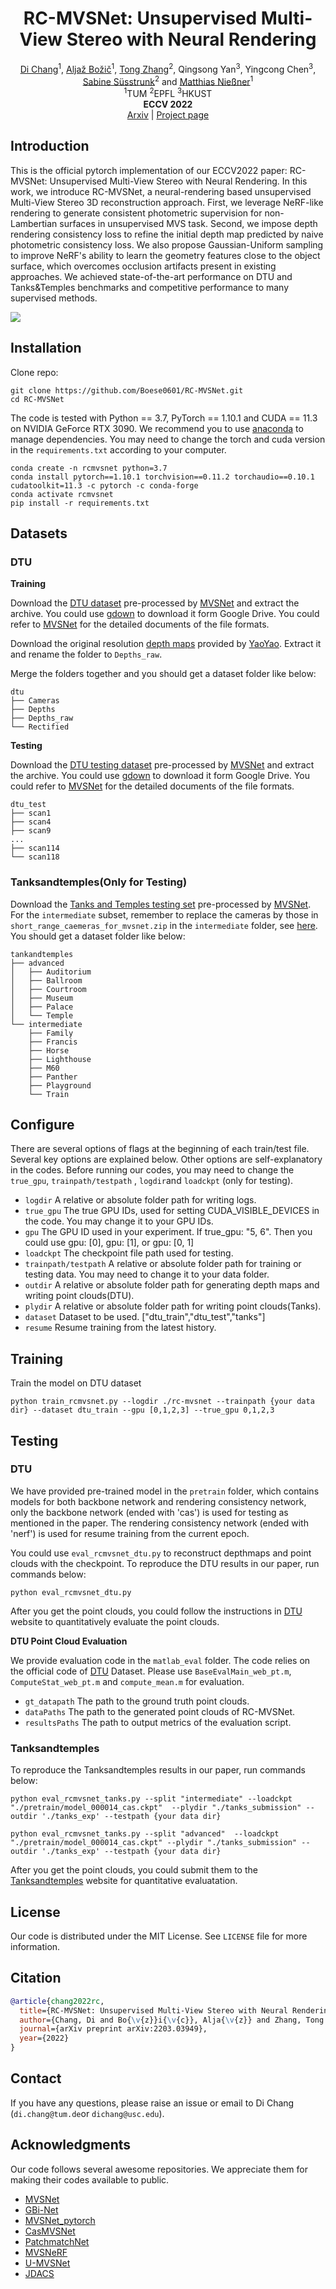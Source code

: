 

<div align="center">
  <h1 align="center">RC-MVSNet: Unsupervised Multi-View Stereo with Neural Rendering</h1>

  <p align="center">
    <a href="https://boese0601.github.io">Di Chang</a><sup>1</sup>,
	<a href=https://aljazbozic.github.io/ target=_blank rel=noopener>Aljaž Božič</a><sup>1</sup>, 
    <a href="https://people.epfl.ch/tong.zhang?lang=en" target=_blank rel=noopener>Tong Zhang</a><sup>2</sup>, 
      Qingsong Yan<sup>3</sup>, 
    Yingcong Chen<sup>3</sup>, 
    <a href=https://people.epfl.ch/sabine.susstrunk target=_blank rel=noopener>Sabine Süsstrunk</a><sup>2</sup> and <a href=https://niessnerlab.org/ target=_blank rel=noopener>Matthias Nießner</a><sup>1</sup>
      <br>
      <sup>1</sup>TUM
      <sup>2</sup>EPFL
      <sup>3</sup>HKUST
    <br />
    <strong>ECCV 2022</strong>
    <br />
    <a href="https://arxiv.org/abs/2203.03949">Arxiv</a> | <a href="https://niessnerlab.org/projects/chang2022rcmvsnet.html">Project page</a>
    <br />
  </p>
</div>

## Introduction

This is the official pytorch implementation of our ECCV2022 paper: RC-MVSNet: Unsupervised Multi-View Stereo with Neural Rendering. In this work, we introduce RC-MVSNet, a neural-rendering based unsupervised Multi-View Stereo 3D reconstruction approach. First, we leverage NeRF-like rendering to generate consistent photometric supervision for non-Lambertian surfaces in unsupervised MVS task. Second, we impose depth rendering consistency loss to refine the initial depth map predicted by naive photometric consistency loss. We also propose Gaussian-Uniform sampling to improve NeRF's ability to learn the geometry features close to the object surface, which overcomes occlusion artifacts present in existing approaches. We achieved state-of-the-art performance on DTU and Tanks\&Temples benchmarks and competitive performance to many supervised methods.

![](media/Comparison.jpg)

## Installation

Clone repo:
```
git clone https://github.com/Boese0601/RC-MVSNet.git
cd RC-MVSNet
```

The code is tested with Python == 3.7, PyTorch == 1.10.1 and CUDA == 11.3 on NVIDIA GeForce RTX 3090. We recommend you to use [anaconda](https://www.anaconda.com/) to manage dependencies. You may need to change the torch and cuda version in the `requirements.txt` according to your computer.
```
conda create -n rcmvsnet python=3.7
conda install pytorch==1.10.1 torchvision==0.11.2 torchaudio==0.10.1 cudatoolkit=11.3 -c pytorch -c conda-forge
conda activate rcmvsnet
pip install -r requirements.txt
```

## Datasets

### DTU

**Training**

Download the [DTU dataset](https://drive.google.com/file/d/1eDjh-_bxKKnEuz5h-HXS7EDJn59clx6V/view) pre-processed by [MVSNet](https://github.com/YoYo000/MVSNet) and extract the archive. You could use [gdown](https://github.com/wkentaro/gdown) to download it form Google Drive. You could refer to [MVSNet](https://github.com/YoYo000/MVSNet) for the detailed documents of the file formats.

Download the original resolution [depth maps](https://drive.google.com/open?id=1LVy8tsWajG3uPTCYPSxDvVXFCdIYXaS-) provided by [YaoYao](https://github.com/YoYo000/MVSNet/issues/106). Extract it and rename the folder to `Depths_raw`. 

Merge the folders together and you should get a dataset folder like below:

```
dtu
├── Cameras
├── Depths
├── Depths_raw
└── Rectified
```

**Testing**

Download the [DTU testing dataset](https://drive.google.com/file/d/135oKPefcPTsdtLRzoDAQtPpHuoIrpRI_/view) pre-processed by [MVSNet](https://github.com/YoYo000/MVSNet) and extract the archive. You could use [gdown](https://github.com/wkentaro/gdown) to download it form Google Drive. You could refer to [MVSNet](https://github.com/YoYo000/MVSNet) for the detailed documents of the file formats. 

```
dtu_test
├── scan1
├── scan4
├── scan9
...
├── scan114
└── scan118
```



### Tanksandtemples(Only for Testing)

Download the [Tanks and Temples testing set](https://drive.google.com/open?id=1YArOJaX9WVLJh4757uE8AEREYkgszrCo) pre-processed by [MVSNet](https://github.com/YoYo000/MVSNet). For the `intermediate` subset, remember to replace the cameras by those in `short_range_caemeras_for_mvsnet.zip` in the `intermediate` folder, see [here](https://github.com/YoYo000/MVSNet/issues/14). You should get a dataset folder like below:

```
tankandtemples
├── advanced
│   ├── Auditorium
│   ├── Ballroom
│   ├── Courtroom
│   ├── Museum
│   ├── Palace
│   └── Temple
└── intermediate
    ├── Family
    ├── Francis
    ├── Horse
    ├── Lighthouse
    ├── M60
    ├── Panther
    ├── Playground
    └── Train
```

## Configure

There are several options of flags at the beginning of each train/test file. Several key options are explained below. Other options are self-explanatory in the codes. Before running our codes, you may need to change the `true_gpu`, `trainpath/testpath` , `logdir`and `loadckpt` (only for testing).

* `logdir` A relative or absolute folder path for writing logs.
* `true_gpu` The true GPU IDs, used for setting CUDA_VISIBLE_DEVICES in the code. You may change it to your GPU IDs.
* `gpu` The GPU ID used in your experiment. If true_gpu: "5, 6". Then you could use gpu: [0], gpu: [1], or gpu: [0, 1]
* `loadckpt` The checkpoint file path used for testing.
* `trainpath/testpath` A relative or absolute folder path for training or testing data. You may need to change it to your data folder.
* `outdir` A relative or absolute folder path for generating depth maps and writing point clouds(DTU).
* `plydir` A relative or absolute folder path for writing point clouds(Tanks).
* `dataset` Dataset to be used. ["dtu_train","dtu_test","tanks"]
* `resume` Resume training from the latest history.

## Training

Train the model on DTU dataset
```
python train_rcmvsnet.py --logdir ./rc-mvsnet --trainpath {your data dir} --dataset dtu_train --gpu [0,1,2,3] --true_gpu 0,1,2,3 
```

## Testing

### **DTU**

We have provided pre-trained model in the `pretrain` folder, which contains models for both backbone network and rendering consistency network, only the backbone network (ended with 'cas') is used for testing as mentioned in the paper. The rendering consistency network (ended with 'nerf') is used for resume training from the current epoch. 

You could use `eval_rcmvsnet_dtu.py` to reconstruct depthmaps and point clouds with the checkpoint. To reproduce the DTU results in our paper, run commands below:

```
python eval_rcmvsnet_dtu.py
```
After you get the point clouds, you could follow the instructions in [DTU](http://roboimagedata.compute.dtu.dk/?page_id=36) website to quantitatively evaluate the point clouds.

**DTU Point Cloud Evaluation**

We provide evaluation code in the `matlab_eval` folder. The code relies on the official code of [DTU](http://roboimagedata.compute.dtu.dk/?page_id=36) Dataset. Please use  `BaseEvalMain_web_pt.m`, `ComputeStat_web_pt.m` and `compute_mean.m` for evaluation. 

* `gt_datapath` The path to the ground truth point clouds.
* `dataPaths` The path to the generated point clouds of RC-MVSNet.
* `resultsPaths` The path to output metrics of the evaluation script.

### Tanksandtemples

To reproduce the Tanksandtemples results in our paper, run commands below:
```
python eval_rcmvsnet_tanks.py --split "intermediate" --loadckpt "./pretrain/model_000014_cas.ckpt"  --plydir "./tanks_submission" --outdir './tanks_exp' --testpath {your data dir}
```
```
python eval_rcmvsnet_tanks.py --split "advanced"  --loadckpt "./pretrain/model_000014_cas.ckpt" --plydir "./tanks_submission" --outdir './tanks_exp' --testpath {your data dir}
```
After you get the point clouds, you could submit them to the [Tanksandtemples](https://www.tanksandtemples.org/) website for quantitative evaluatation.

<!-- LICENSE -->
## License

Our code is distributed under the MIT License. See `LICENSE` file for more information.

## Citation

```bibtex
@article{chang2022rc,
  title={RC-MVSNet: Unsupervised Multi-View Stereo with Neural Rendering},
  author={Chang, Di and Bo{\v{z}}i{\v{c}}, Alja{\v{z}} and Zhang, Tong and Yan, Qingsong and Chen, Yingcong and S{\"u}sstrunk, Sabine and Nie{\ss}ner, Matthias},
  journal={arXiv preprint arXiv:2203.03949},
  year={2022}
}
```

## Contact

If you have any questions, please raise an issue or email to Di Chang (`di.chang@tum.de`or `dichang@usc.edu`).

## Acknowledgments

Our code follows several awesome repositories. We appreciate them for making their codes available to public.

* [MVSNet](https://github.com/YoYo000/MVSNet)
* [GBi-Net](https://github.com/MiZhenxing/GBi-Net)
* [MVSNet_pytorch](https://github.com/xy-guo/MVSNet_pytorch)
* [CasMVSNet](https://github.com/alibaba/cascade-stereo/tree/master/CasMVSNet)
* [PatchmatchNet](https://github.com/FangjinhuaWang/PatchmatchNet)
* [MVSNeRF](https://github.com/apchenstu/mvsnerf)
* [U-MVSNet](https://github.com/ToughStoneX/U-MVS)
* [JDACS](https://github.com/ToughStoneX/Self-Supervised-MVS)
